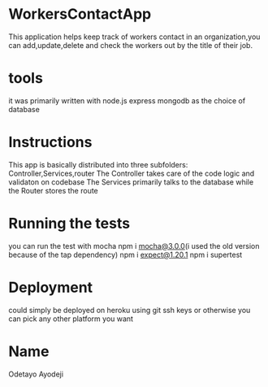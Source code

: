 # WorkersContactApp
This application helps keep track of workers contact in an organization,you can add,update,delete and check the workers out by the title of their job.

# tools
it was primarily written with node.js
express
mongodb as the choice of database

# Instructions 
This app is basically distributed into three subfolders: Controller,Services,router
The Controller takes care of the code logic and validaton on codebase 
The Services primarily talks to the database
while the Router stores the route


# Running the tests
you can run the test with mocha
npm i mocha@3.0.0(i used the old version because of the tap dependency)
npm i expect@1.20.1
npm i supertest

# Deployment
could simply be deployed on heroku using git ssh keys or otherwise
you can pick any other platform you want

# Name
Odetayo Ayodeji


